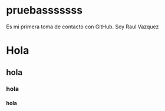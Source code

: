 # pruebasssssss
Es mi primera toma de contacto con GitHub.
Soy Raul Vazquez
# Hola
## hola
### hola
#### hola